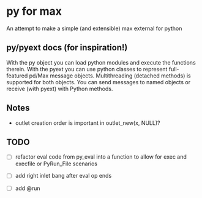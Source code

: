 # py for max

An attempt to make a simple (and extensible) max external for python

## py/pyext docs (for inspiration!)

With the py object you can load python modules and execute the functions therein.
With the pyext you can use python classes to represent full-featured pd/Max message objects.
Multithreading (detached methods) is supported for both objects.
You can send messages to named objects or receive (with pyext) with Python methods.

## Notes

- outlet creation order is important in outlet_new(x, NULL)?



## TODO

- [ ] refactor eval code from py_eval into a function to allow for exec and execfile or PyRun_File scenarios
- [ ] add right inlet bang after eval op ends
- [ ] add @run <script>
- [ ] add text edit object
- [ ] if attr has same name as method (the import saga), crash. fixed by making them different
      but there should be another better way.
- [ ] add cythonized access to max c-api..?


## Building

place the following script in source folder of max-sdk-8.0.3

```ruby
#!/usr/bin/env ruby -wKU
# encoding: utf-8

puts "cleanup"
system "rm -rf ../externals/py.mxo && rm -rf basics/py/build && xattr -cr ./basics/py"

sdk_examples_dir = "."
Dir.chdir sdk_examples_dir
sdk_examples_dir = Dir.pwd

def build_projects_for_dir(path)
  puts
  puts "Building Projects for Directory: #{path}"
  
  Dir.foreach path do |filename|

    puts "scanning: #{filename}"

    if filename.match(/.*\.xcodeproj/)
      puts "  Building #{filename}" 
      result = `cd "#{path}"; xcodebuild -project #{filename} 2>&1`
      puts result
      if result.match(/\*\* BUILD SUCCEEDED \*\*/)
        puts "    (success)"
      else
        puts "    (FAIL) ************************************"
        #puts result
      end
    end

  end
  
end

build_projects_for_dir("basics/py")

puts "You now have a Max Package that you can use."
```

## Alternative access

- websockets: https://websockets.readthedocs.io/en/stable/intro.html


